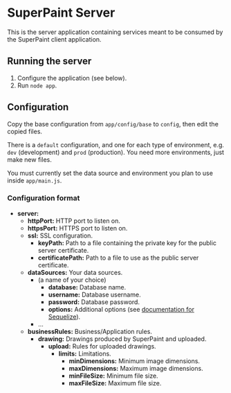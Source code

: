 # SuperPaint Server

This is the server application containing services meant to be consumed by the SuperPaint client application.

## Running the server

1. Configure the application (see below).
2. Run `node app`.

## Configuration

Copy the base configuration from `app/config/base` to `config`, then edit the copied files.

There is a `default` configuration, and one for each type of environment, e.g. `dev` (development) and `prod` (production). You need more environments, just make new files.

You must currently set the data source and environment you plan to use inside `app/main.js`.

### Configuration format

- **server:**
    - **httpPort:** HTTP port to listen on.
    - **httpsPort:** HTTPS port to listen on.
    - **ssl:** SSL configuration.
        - **keyPath:** Path to a file containing the private key for the public server certificate.
        - **certificatePath:** Path to a file to use as the public server certificate.
    - **dataSources:** Your data sources.
        - (a name of your choice)
            - **database:** Database name.
            - **username:** Database username.
            - **password:** Database password.
            - **options:** Additional options (see [documentation for Sequelize](http://docs.sequelizejs.com/en/latest/api/sequelize/#new-sequelizedatabase-usernamenull-passwordnull-options)).
        - ...
    - **businessRules:** Business/Application rules.
        -  **drawing:** Drawings produced by SuperPaint and uploaded.
            -  **upload:** Rules for uploaded drawings.
                -  **limits:** Limitations.
                    -  **minDimensions:** Minimum image dimensions.
                    -  **maxDimensions:** Maximum image dimensions.
                    -  **minFileSize:** Minimum file size.
                    -  **maxFileSize:** Maximum file size.
